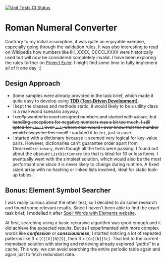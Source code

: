 [![Unit Tests CI Status](https://github.com/Bilal44/numeral-converter/actions/workflows/ci.yml/badge.svg)](https://github.com/Bilal44/numeral-converter/actions/workflows/ci.yml)

# Roman Numeral Converter
Contrary to my initial assumption, it was quite an enjoyable exercise, especially going through the validation rules. It was also interesting to read on Wikipedia how numbers like IIII, XXXX, CCCCLXXXX were historically used but will now be considered completely invalid. I have been exploring the rules further on [Project Euler](https://projecteuler.net/about=roman_numerals). I might find some time to fully implement all of it one day. :)

## Design Approach
- Some samples were already provided in the task brief, which made it quite easy to develop using [**TDD (Test-Driven Development)**](https://martinfowler.com/bliki/TestDrivenDevelopment.html).
- I kept the classes and methods static, it would likely to be a utility class in a real-world scenario anyway.
- ~~I _really_ wanted to used unsigned numbers and started with `ushort`, but handling exceptions for negative numbers was a bit too much. I still opted for `short` over `int`, where else would I ever know that the number would always be this small!~~ I updated it to `int`, just in case.
- I started with a dictionary because it seemed very logical for key-value pairs. However, dictionaries can't guarantee order apart from `IOrderedDictionary`, even though all the tests were passing. I found out about the obscure `ListDictionary` too that is ideal for 10 or less items. I eventually went with the simplest solution, which would also be the most performant one since it is never likely to change during runtime. A fixed sized array with no hashing or linked lists involved, ideal for static look-up tables.

## Bonus: Element Symbol Searcher
I was really curious about the other test, so I decided to do some research and found some relevant results. Since I haven't been able to find the exact task brief, I modelled it after [Spell Words with Elements website](https://periodictable.chemicalaid.com/fun/spell-words-with-elements.php?word=opinion).

At first, searching using a basic recursive algorithm was good enough and it did achieve the expected results. But as I experimented with more complex words like ***confession*** or ***consciousness***, I started noticing a lot of repeated patterns like 3 x `[C][O][N][S]`, then 3 x `[Co][N][Sc]`. That led to the current memoised solution with storing and retrieving already explored _"paths"_ in a cache. This way, we can avoid searching the entire periodic table again and again just to fetch redundant data.